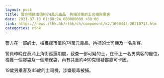 ```yaml
---
layout: post
title: 警方檢總市值約74萬元毒品　拘捕涉案的士司機與乘客
date: 2021-07-13 01:08:24.000000000 +08:00
link: https://news.rthk.hk/rthk/ch/component/k2/1600443-20210713.htm
categories: rthk
---
```


警方在一部的士，檢獲總市值約74萬元毒品，拘捕的士司機及一名乘客。

警員昨晚在葵涌上角街巡邏期間，截查一部可疑的士，在車上一名男乘客的座位，檢獲一個膠袋及一個環保袋，內有共重約460克懷疑霹靂可卡因。

19歲男乘客及45歲的士司機，涉嫌販毒被捕。
